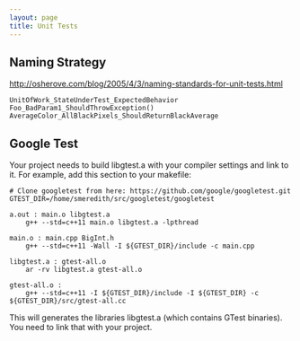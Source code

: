 ```yaml
---
layout: page
title: Unit Tests
---
```


## Naming Strategy

http://osherove.com/blog/2005/4/3/naming-standards-for-unit-tests.html

    UnitOfWork_StateUnderTest_ExpectedBehavior
    Foo_BadParam1_ShouldThrowException()
    AverageColor_AllBlackPixels_ShouldReturnBlackAverage

## Google Test

Your project needs to build libgtest.a with your compiler settings and link to it.
For example, add this section to your makefile:

    # Clone googletest from here: https://github.com/google/googletest.git
    GTEST_DIR=/home/smeredith/src/googletest/googletest

    a.out : main.o libgtest.a
        g++ --std=c++11 main.o libgtest.a -lpthread

    main.o : main.cpp BigInt.h
        g++ --std=c++11 -Wall -I ${GTEST_DIR}/include -c main.cpp

    libgtest.a : gtest-all.o
        ar -rv libgtest.a gtest-all.o

    gtest-all.o :
        g++ --std=c++11 -I ${GTEST_DIR}/include -I ${GTEST_DIR} -c ${GTEST_DIR}/src/gtest-all.cc

This will generates the libraries libgtest.a (which contains GTest binaries).
You need to link that with your project.
